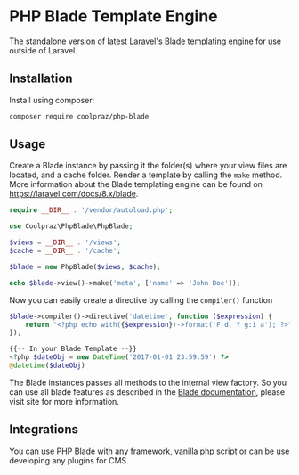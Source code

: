 PHP Blade Template Engine
=====

The standalone version of latest [Laravel's Blade templating engine](https://laravel.com/docs/8.x/blade) for use outside of Laravel.

Installation
------------

Install using composer:

```bash
composer require coolpraz/php-blade
```

Usage
-----

Create a Blade instance by passing it the folder(s) where your view files are located, and a cache folder. Render a template by calling the `make` method. More information about the Blade templating engine can be found on https://laravel.com/docs/8.x/blade.

```php
require __DIR__ . '/vendor/autoload.php';

use Coolpraz\PhpBlade\PhpBlade;

$views = __DIR__ . '/views';
$cache = __DIR__ . '/cache';

$blade = new PhpBlade($views, $cache);

echo $blade->view()->make('meta', ['name' => 'John Doe']);
```

Now you can easily create a directive by calling the ``compiler()`` function

```php
$blade->compiler()->directive('datetime', function ($expression) {
    return "<?php echo with({$expression})->format('F d, Y g:i a'); ?>";
});

{{-- In your Blade Template --}}
<?php $dateObj = new DateTime('2017-01-01 23:59:59') ?>
@datetime($dateObj)
```

The Blade instances passes all methods to the internal view factory. So you can use all blade features as described in the [Blade documentation](https://laravel.com/docs/8.x/blade), please visit site for more information.

Integrations
-----
You can use PHP Blade with any framework, vanilla php script or can be use developing any plugins for CMS.